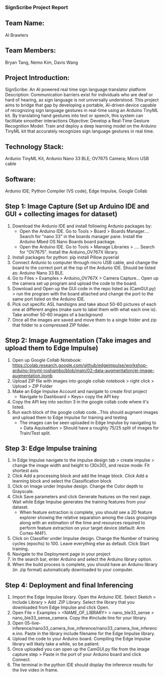 ### SignScribe Project Report ###

## Team Name: 
AI Brawlers

## Team Members:
Bryan Tang, 
Nemo Kim,
Davis Wang

## Project Introduction:
SignScribe: An AI powered real time sign language translator platform
Description: Communication barriers exist for individuals who are deaf or hard of hearing, as sign language is not universally understood. This project aims to bridge that gap by developing a portable, AI-driven device capable of recognizing sign language gestures in real-time using an Arduino TinyML kit. By translating hand gestures into text or speech, this system can facilitate smoother interactions
Objective: Develop a Real-Time Gesture Recognition Model: Train and deploy a deep learning model on the Arduino TinyML kit that accurately recognizes sign language gestures in real time.

## Technology Stack: 
Ardunio TinyML Kit, Ardunio Nano 33 BLE; OV7675 Camera; Micro USB cable

## Software:
Ardunio IDE; Python Compiler (VS code), Edge Impulse, Google Collab

## Step 1: Image Capture (Set up Arduino IDE and GUI + collecting images for dataset) 
1. Download the Ardunio IDE and install following Ardunio packages by:
   - Open the Arduino IDE. Go to Tools > Board > Boards Manager.... Search for "nano 33" in the boards manager pane. Install the Arduino Mbed OS Nano Boards board package.
   - Open the Arduino IDE. Go to Tools > Manage Libraries > .... Search for "OV7675". Install the Arduino_OV767X library.
2. Install packages for python: pip install Pillow pyserial
3. Connect Ardunio to computer through micro USB cable, and change the board to the correct port at the top of the Ardunio IDE. Should be listed as: Arduino Nano 33 BLE.
4. Go to Files > Examples > Arduino_OV767X > Camera Capture... Open up the camera set up program and upload the code to the board.
5. Download and Open up the GUI code in the repo listed as (CamGUI.py) > run the program with the board attached and change the port to the same port listed on the Arduino IDE.
6. Pick out specific ASL handsigns and take about 50-60 pictures of each one at different angles (make sure to label them with what each one is). Take another 50-60 images of a background
7. Once all the images are saved and move them to a single folder and zip that folder to a compressed ZIP folder.

## Step 2: Image Augmentation (Take images and upload them to Edge Impulse)
1. Open up Google Collab Notebook: https://colab.research.google.com/github/edgeimpulse/workshop-arduino-tinyml-roshambo/blob/main/02-data-augmentation/ei-image-augmentation.ipynb
2. Upload ZIP file with images into google collab notebook > right click > Upload > ZIP Folder
3. Make an Edge Impulse Account and navigate to create first project
   - Navigate to Dashboard > Keys> copy the API key
5. Copy the API key into section 3 in the google collab code where it's listed.
6. Run each block of the google collab code...This should augment images and upload them to Edge Impulse for training and testing
   - The images can be seen uploaded in Edge Impulse by navigating to > Data Aquisatition > Should have a roughly 75/25 split of images for Train/Test split.

## Step 3: Edge Impulse training
1. In Edge Impulse navigate to the impulse design tab > create impulse > change the image width and height to (30x30), and resize mode: Fit shortest axis
2. Click Add a processing block and add the Image block. Click Add a learning block and select the Classification block
3. Click on Image under Impulse design. Change the Color depth to Grayscale.
4. Click Save parameters and click Generate features on the next page. Wait while Edge Impulse generates the training features from your dataset.
   - When feature extraction is complete, you should see a 2D feature explorer showing the relative separation among the class groupings along with an estimation of the time and resources required to perform feature extraction on your target device (default: Arm Cortex-M4F).
5. Click on Classifier under Impulse design. Change the Number of training cycles (epochs) to 100. Leave everything else as default. Click Start training.
6. Navigate to the Deployment page in your project
7. In the search bar, enter Arduino and select the Arduino library option.
8. When the build process is complete, you should have an Arduino library (in .zip format) automatically downloaded to your computer.

## Step 4: Deployment and final Inferencing
1. Import the Edge Impulse library. Open the Arduino IDE. Select Sketch > Include Library > Add .ZIP Library. Select the library that you downloaded from Edge Impulse and click Open.
2. Open File > Examples > <NAME_OF_LIBRARY> > nano_ble33_sense > nano_ble33_sense_camera. Copy the #include line for your library.
3. Open 05-live-inference/nano33_camera_live_inference/nano33_camera_live_inference.ino. Paste in the library include filename for the Edge Impulse library.
4. Upload the code to your Arduino board. Compiling the Edge Impulse library will likely take a while, so be patient.
5. Once uploaded you can open up the CamGUI.py file from the image capture step > Paste in the port of your Arduino board and click Connect.
6. The terminal in the python IDE should display the inference results for the live video in frame.







